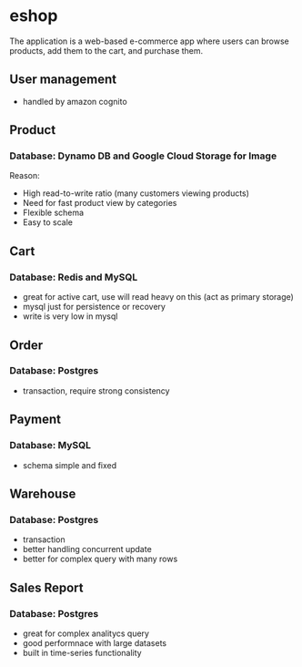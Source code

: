 # eshop
The application is a web-based e-commerce app where users can browse products, add them to the cart, and purchase them.

## User management
- handled by amazon cognito

## Product
### Database: Dynamo DB and Google Cloud Storage for Image
Reason:
- High read-to-write ratio (many customers viewing products)
- Need for fast product view by categories
- Flexible schema
- Easy to scale

## Cart
### Database: Redis and MySQL
- great for active cart, use will read heavy on this (act as primary storage)
- mysql just for persistence or recovery
- write is very low in mysql

## Order
### Database: Postgres
- transaction, require strong consistency

## Payment
### Database: MySQL
- schema simple and fixed

## Warehouse
### Database: Postgres
- transaction
- better handling concurrent update
- better for complex query with many rows

## Sales Report
### Database: Postgres
- great for complex analitycs query
- good performnace with large datasets
- built in time-series functionality